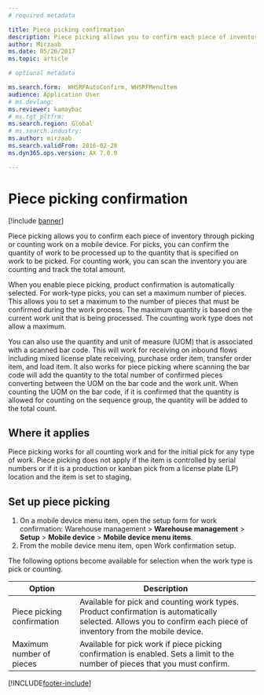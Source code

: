 ```yaml
---
# required metadata

title: Piece picking confirmation
description: Piece picking allows you to confirm each piece of inventory through picking or counting work on a mobile device.
author: Mirzaab
ms.date: 05/26/2017
ms.topic: article

# optional metadata

ms.search.form:  WHSRFAutoConfirm, WHSRFMenuItem
audience: Application User
# ms.devlang: 
ms.reviewer: kamaybac
# ms.tgt_pltfrm: 
ms.search.region: Global
# ms.search.industry: 
ms.author: mirzaab
ms.search.validFrom: 2016-02-28
ms.dyn365.ops.version: AX 7.0.0

---
```


# Piece picking confirmation

[!include [banner](../includes/banner.md)]

Piece picking allows you to confirm each piece of inventory through picking or counting work on a mobile device. For picks, you can confirm the quantity of work to be processed up to the quantity that is specified on work to be picked. For counting work, you can scan the inventory you are counting and track the total amount.

When you enable piece picking, product confirmation is automatically selected. For work-type picks, you can set a maximum number of pieces. This allows you to set a maximum to the number of pieces that must be confirmed during the work process. The maximum quantity is based on the current work unit that is being processed. The counting work type does not allow a maximum.

You can also use the quantity and unit of measure (UOM) that is associated with a scanned bar code. This will work for receiving on inbound flows including mixed license plate receiving, purchase order item, transfer order item, and load item. It also works for piece picking where scanning the bar code will add the quantity to the total number of confirmed pieces converting between the UOM on the bar code and the work unit. When counting the UOM on the bar code, if it is confirmed that the quantity is allowed for counting on the sequence group, the quantity will be added to the total count.

## Where it applies

Piece picking works for all counting work and for the initial pick for any type of work. Piece picking does not apply if the item is controlled by serial numbers or if it is a production or kanban pick from a license plate (LP) location and the item is set to staging.

## Set up piece picking

1.  On a mobile device menu item, open the setup form for work confirmation: Warehouse management > **Warehouse management** > **Setup** > **Mobile device** > **Mobile device menu items**. 
2. From the mobile device menu item, open Work confirmation setup.

The following options become available for selection when the work type is pick or counting.


|           Option           |                                                                            Description                                                                            |
|----------------------------|-------------------------------------------------------------------------------------------------------------------------------------------------------------------|
| Piece picking confirmation | Available for pick and counting work types. Product confirmation is automatically selected. Allows you to confirm each piece of inventory from the mobile device. |
|  Maximum number of pieces  |                   Available for pick work if piece picking confirmation is enabled. Sets a limit to the number of pieces that you must confirm.                   |



[!INCLUDE[footer-include](../../includes/footer-banner.md)]